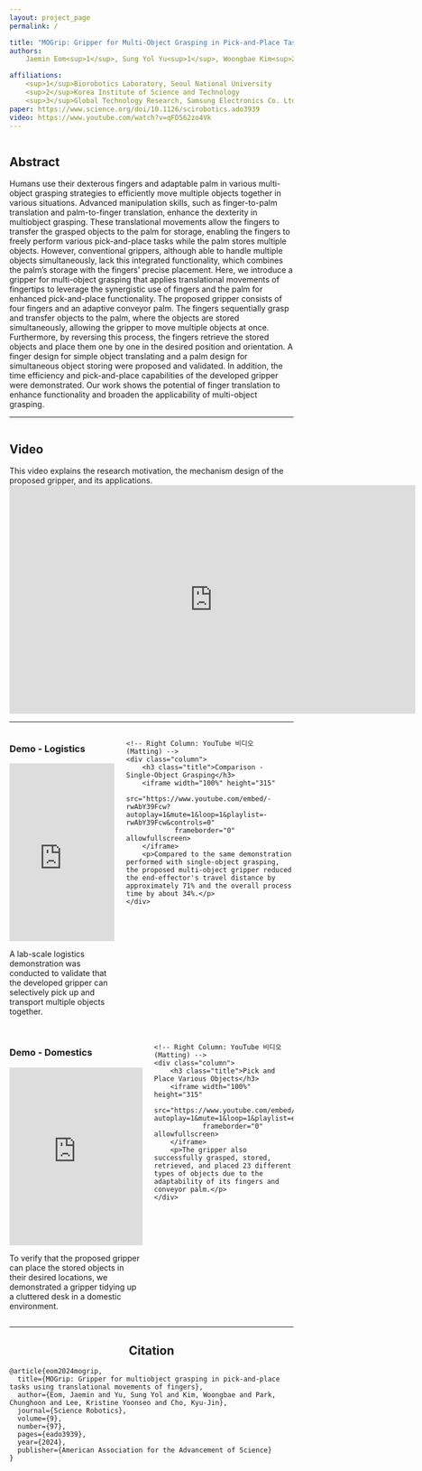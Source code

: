 ```yaml
---
layout: project_page
permalink: /

title: "MOGrip: Gripper for Multi-Object Grasping in Pick-and-Place Tasks Using Translational Movements of Fingers"
authors:
    Jaemin Eom<sup>1</sup>, Sung Yol Yu<sup>1</sup>, Woongbae Kim<sup>2</sup>, Chunghoon Park<sup>1,3</sup>, Kristine Yoonseo Lee<sup>1</sup>, <br> Kyu-Jin Cho<sup>1</sup>

affiliations:
    <sup>1</sup>Biorobotics Laboratory, Seoul National University
    <sup>2</sup>Korea Institute of Science and Technology
    <sup>3</sup>Global Technology Research, Samsung Electronics Co. Ltd.
paper: https://www.science.org/doi/10.1126/scirobotics.ado3939
video: https://www.youtube.com/watch?v=qFD562zo4Vk
---
```


<!-- Using HTML to center the abstract -->
<div class="columns is-centered has-text-centered">
    <div class="column is-four-fifths">
        <h2>Abstract</h2>
        <div class="content has-text-justified">
Humans use their dexterous fingers and adaptable palm in various multi-object 
grasping strategies to efficiently move multiple objects together in various situations. 
Advanced manipulation skills, such as finger-to-palm translation and palm-to-finger 
translation, enhance the dexterity in multiobject grasping. These translational movements 
allow the fingers to transfer the grasped objects to the palm for storage, enabling the 
fingers to freely perform various pick-and-place tasks while the palm stores multiple 
objects. However, conventional grippers, although able to handle multiple objects 
simultaneously, lack this integrated functionality, which combines the palm’s 
storage with the fingers’ precise placement. Here, we introduce a gripper for 
multi-object grasping that applies translational movements of fingertips 
to leverage the synergistic use of fingers and the palm for enhanced 
pick-and-place functionality. The proposed gripper consists of four fingers 
and an adaptive conveyor palm. The fingers sequentially grasp and transfer objects 
to the palm, where the objects are stored simultaneously, allowing the gripper to move 
multiple objects at once. Furthermore, by reversing this process, the fingers retrieve 
the stored objects and place them one by one in the desired position and orientation. 
A finger design for simple object translating and a palm design for simultaneous object 
storing were proposed and validated. In addition, the time efficiency and pick-and-place 
capabilities of the developed gripper were demonstrated. Our work shows the potential of 
finger translation to enhance functionality and broaden the applicability of multi-object 
grasping.
        </div>
    </div>
</div>

---

<div class="columns is-centered has-text-centered">
    <div class="column is-four-fifths">
        <h2>Video</h2>
        <div class="content has-text-justified">
This video explains the research motivation, the mechanism design of the proposed gripper, and its applications.
        </div>
    </div>
</div>

<div align="center">
    <iframe width="720" height="405" 
            src="https://www.youtube.com/embed/qFD562zo4Vk" 
            frameborder="0" allowfullscreen>
    </iframe>
</div>

---

<div class="columns">
    <!-- Left Column: YouTube 비디오 (Visual Effects) -->
    <div class="column">
        <h3 class="title">Demo - Logistics</h3>
        <iframe width="100%" height="315"
                src="https://www.youtube.com/embed/ecViSuzARwk?autoplay=1&mute=1&loop=1&playlist=ecViSuzARwk&controls=0"
                frameborder="0" allowfullscreen>
        </iframe>
        <p>A lab-scale logistics demonstration was conducted to validate that the developed gripper can selectively pick up and transport multiple objects together.</p>
    </div>

    <!-- Right Column: YouTube 비디오 (Matting) -->
    <div class="column">
        <h3 class="title">Comparison - Single-Object Grasping</h3>
        <iframe width="100%" height="315"
                src="https://www.youtube.com/embed/-rwAbY39Fcw?autoplay=1&mute=1&loop=1&playlist=-rwAbY39Fcw&controls=0"
                frameborder="0" allowfullscreen>
        </iframe>
        <p>Compared to the same demonstration performed with single-object grasping, the proposed multi-object gripper reduced the end-effector's travel distance by approximately 71% and the overall process time by about 34%.</p>
    </div>
</div>

<br>

<div class="columns">
    <!-- Left Column: YouTube 비디오 (Visual Effects) -->
    <div class="column">
        <h3 class="title">Demo - Domestics</h3>
        <iframe width="100%" height="315"
                src="https://www.youtube.com/embed/5ofxzuH4yJU?autoplay=1&mute=1&loop=1&playlist=5ofxzuH4yJU&controls=0"
                frameborder="0" allowfullscreen>
        </iframe>
        <p>To verify that the proposed gripper can place the stored objects in their desired locations, we demonstrated a gripper tidying up a cluttered desk in a domestic environment.</p>
    </div>

    <!-- Right Column: YouTube 비디오 (Matting) -->
    <div class="column">
        <h3 class="title">Pick and Place Various Objects</h3>
        <iframe width="100%" height="315"
                src="https://www.youtube.com/embed/eDikWCNutgM?autoplay=1&mute=1&loop=1&playlist=eDikWCNutgM&controls=0"
                frameborder="0" allowfullscreen>
        </iframe>
        <p>The gripper also successfully grasped, stored, retrieved, and placed 23 different types of objects due to the adaptability of its fingers and conveyor palm.</p>
    </div>
</div>

---

<!-- > Note: This is an example of a Jekyll-based project website template: [Github link](https://github.com/shunzh/project_website).\
> The following content is generated by ChatGPT. The figure is manually added. -->

<!-- ## Movie
<iframe width="560" height="315" src="https://www.youtube.com/embed/qFD562zo4Vk" frameborder="0" allowfullscreen></iframe> -->

<!-- ## Background
The paper "On Computable Numbers, with an Application to the Entscheidungsproblem" was published by Alan Turing in 1936. In this groundbreaking paper, Turing introduced the concept of a universal computing machine, now known as the Turing machine.

## Objective
Turing's main objective in this paper was to investigate the notion of computability and its relation to the Entscheidungsproblem (the decision problem), which is concerned with determining whether a given mathematical statement is provable or not.


## Key Ideas
1. Turing first presented the concept of a "computable number," which refers to a number that can be computed by an algorithm or a definite step-by-step process.
2. He introduced the notion of a Turing machine, an abstract computational device consisting of an infinite tape divided into cells and a read-write head. The machine can read and write symbols on the tape, move the head left or right, and transition between states based on a set of rules.
3. Turing demonstrated that the set of computable numbers is enumerable, meaning it can be listed in a systematic way, even though it is not necessarily countable.
4. He proved the existence of non-computable numbers, which cannot be computed by any Turing machine.
5. Turing showed that the Entscheidungsproblem is undecidable, meaning there is no algorithm that can determine, for any given mathematical statement, whether it is provable or not.

![Turing Machine](/static/image/Turing_machine.png)

*Figure 1: A representation of a Turing Machine. Source: [Wiki](https://en.wikipedia.org/wiki/Turing_machine).*

## Table: Comparison of Computable and Non-Computable Numbers

| Computable Numbers | Non-Computable Numbers |
|-------------------|-----------------------|
| Rational numbers, e.g., 1/2, 3/4 | Transcendental numbers, e.g., π, e |
| Algebraic numbers, e.g., √2, ∛3 | Non-algebraic numbers, e.g., √2 + √3 |
| Numbers with finite decimal representations | Numbers with infinite, non-repeating decimal representations |

He used the concept of a universal Turing machine to prove that the set of computable functions is recursively enumerable, meaning it can be listed by an algorithm.

## Significance
Turing's paper laid the foundation for the theory of computation and had a profound impact on the development of computer science. The Turing machine became a fundamental concept in theoretical computer science, serving as a theoretical model for studying the limits and capabilities of computation. Turing's work also influenced the development of programming languages, algorithms, and the design of modern computers. -->

<div style="text-align: center;">
    <h2>Citation</h2>
</div>

```
@article{eom2024mogrip,
  title={MOGrip: Gripper for multiobject grasping in pick-and-place tasks using translational movements of fingers},
  author={Eom, Jaemin and Yu, Sung Yol and Kim, Woongbae and Park, Chunghoon and Lee, Kristine Yoonseo and Cho, Kyu-Jin},
  journal={Science Robotics},
  volume={9},
  number={97},
  pages={eado3939},
  year={2024},
  publisher={American Association for the Advancement of Science}
}
```
